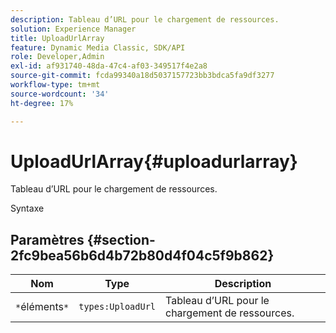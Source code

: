 ```yaml
---
description: Tableau d’URL pour le chargement de ressources.
solution: Experience Manager
title: UploadUrlArray
feature: Dynamic Media Classic, SDK/API
role: Developer,Admin
exl-id: af931740-48da-47c4-af03-349517f4e2a8
source-git-commit: fcda99340a18d5037157723bb3bdca5fa9df3277
workflow-type: tm+mt
source-wordcount: '34'
ht-degree: 17%

---
```


# UploadUrlArray{#uploadurlarray}

Tableau d’URL pour le chargement de ressources.

Syntaxe

## Paramètres {#section-2fc9bea56b6d4b72b80d4f04c5f9b862}

| Nom | Type | Description |
|---|---|---|
| `*`éléments`*` | `types:UploadUrl` | Tableau d’URL pour le chargement de ressources. |
